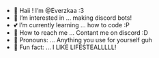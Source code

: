 - 🐇 Haii ! I’m @Everzkaa :3
- 🍷 I’m interested in ... making discord bots!
- 💕 I’m currently learning ... how to code :P
- 🌸 How to reach me ... Contant me on discord :D
- 🎉 Pronouns: ... Anything you use for yourself guh
- 🎀 Fun fact: ... I LIKE LIFESTEALLLLL!

<!---
Everzkaa/Everzkaa is a ✨ special ✨ repository because its `README.md` (this file) appears on your GitHub profile.
You can click the Preview link to take a look at your changes.
--->
